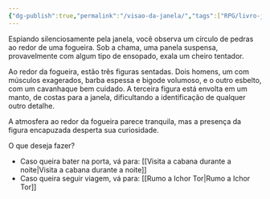 ```yaml
---
{"dg-publish":true,"permalink":"/visao-da-janela/","tags":["RPG/livro-jogo/Draegeni/story-points"],"created":"2024-12-09T15:52:18.655-05:00","updated":"2024-12-27T16:44:02.849-05:00"}
---
```



Espiando silenciosamente pela janela, você observa um círculo de pedras ao redor de uma fogueira. Sob a chama, uma panela suspensa, provavelmente com algum tipo de ensopado, exala um cheiro tentador.

Ao redor da fogueira, estão três figuras sentadas. Dois homens, um com músculos exagerados, barba espessa e bigode volumoso, e o outro esbelto, com um cavanhaque bem cuidado. A terceira figura está envolta em um manto, de costas para a janela, dificultando a identificação de qualquer outro detalhe.

A atmosfera ao redor da fogueira parece tranquila, mas a presença da figura encapuzada desperta sua curiosidade.

O que deseja fazer?

- Caso queira bater na porta, vá para: [[Visita a cabana durante a noite\|Visita a cabana durante a noite]]
- Caso queira seguir viagem, vá para: [[Rumo a Ichor Tor\|Rumo a Ichor Tor]]
